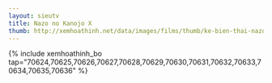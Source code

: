 ```yaml
---
layout: sieutv
title: Nazo no Kanojo X
thumb: http://xemhoathinh.net/data/images/films/thumb/ke-bien-thai-nazo-no-kanojo-x-2012.jpg
---
```

{% include xemhoathinh_bo tap="70624,70625,70626,70627,70628,70629,70630,70631,70632,70633,70634,70635,70636" %} 
